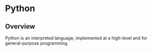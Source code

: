 # Python
## Overview
Python is an interpreted language, implemented at a high-level and for general-purpose programming.


